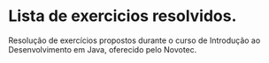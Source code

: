 # Lista de exercicios resolvidos.
Resolução de exercícios propostos durante o curso de Introdução ao Desenvolvimento em Java, oferecido pelo Novotec.

